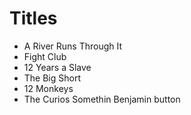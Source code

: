 # Titles

- A River Runs Through It
- Fight Club
- 12 Years a Slave
- The Big Short
- 12 Monkeys
- The Curios Somethin Benjamin button

